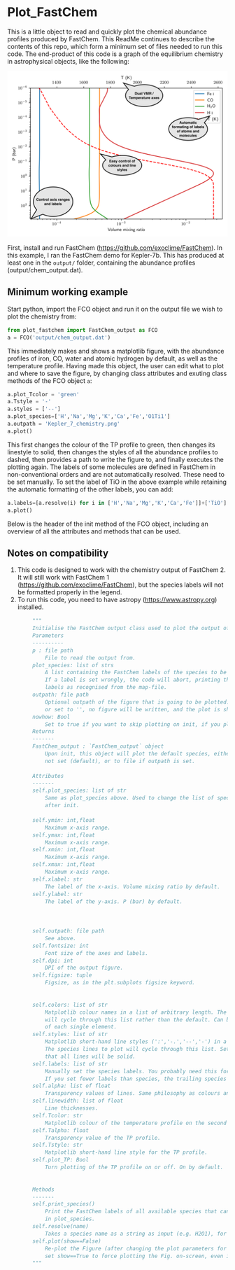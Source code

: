 # Plot_FastChem
This is a little object to read and quickly plot the chemical abundance profiles produced by FastChem. This ReadMe continues to describe the contents of this repo, which form a minimum set of files needed to run this code. The end-product of this code is a graph of the equilibrium chemistry in astrophysical objects, like the following:

![Chemistry of Kepler-7b](Kepler_7_chemistry.png)

First, install and run FastChem (<https://github.com/exoclime/FastChem>). In this example, I ran the FastChem demo for Kepler-7b. This has produced at least one in the `output/` folder, containing the abundance profiles (output/chem_output.dat).


## Minimum working example
Start python, import the FCO object and run it on the output file we wish to plot the chemistry from:

```python
from plot_fastchem import FastChem_output as FCO
a = FCO('output/chem_output.dat')
```

This immediately makes and shows a matplotlib figure, with the abundance profiles of iron, CO, water and atomic hydrogen by default, as well as the temperature profile. Having made this object, the user can edit what to plot and where to save the figure, by changing class attributes and exuting class methods of the FCO object `a`:

```python
a.plot_Tcolor = 'green'
a.Tstyle = '-'
a.styles = ['--']
a.plot_species=['H','Na','Mg','K','Ca','Fe','O1Ti1']
a.outpath = 'Kepler_7_chemistry.png'
a.plot()
```
This first changes the colour of the TP profile to green, then changes its linestyle to solid, then changes the styles of all the abundance profiles to dashed, then provides a path to write the figure to, and finally executes the plotting again. The labels of some molecules are defined in FastChem in non-conventional orders and are not automatically resolved. These need to be set manually. To set the label of TiO in the above example while retaining the automatic formatting of the other labels, you can add:

```python
a.labels=[a.resolve(i) for i in ['H','Na','Mg','K','Ca','Fe']]+['TiO']
a.plot()
```

Below is the header of the init method of the FCO object, including an overview of all the attributes and methods that can be used.

## Notes on compatibility
1) This code is designed to work with the chemistry output of FastChem 2. It will still work with FastChem 1 (<https://github.com/exoclime/FastChem>), but the species labels will not be formatted properly in the legend.
2) To run this code, you need to have astropy (<https://www.astropy.org>) installed.

```python
        """
        Initialise the FastChem output class used to plot the output of FastChem.
        Parameters
        ----------
        p : file path
            File to read the output from.
        plot_species: list of strs
            A list containing the FastChem labels of the species to be plotted.
            If a label is set wrongly, the code will abort, printing the available
            labels as recognised from the map-file.
        outpath: file path
            Optional outpath of the figure that is going to be plotted. If not set,
            or set to '', no figure will be written, and the plot is shown on screen instead (default).
        nowhow: Bool
            Set to true if you want to skip plotting on init, if you plan to call the .plot() method later.
        Returns
        -------
        FastChem_output : `FastChem_output` object
            Upon init, this object will plot the default species, either to screen if outpath is
            not set (default), or to file if outpath is set.

        Attributes
        -------
        self.plot_species: list of str
            Same as plot_species above. Used to change the list of species to plot
            after init.

        self.ymin: int,float
            Maximum x-axis range.
        self.ymax: int,float
            Maximum x-axis range.
        self.xmin: int,float
            Maximum x-axis range.
        self.xmax: int,float
            Maximum x-axis range.
        self.xlabel: str
            The label of the x-axis. Volume mixing ratio by default.
        self.ylabel: str
            The label of the y-axis. P (bar) by default.



        self.outpath: file path
            See above.
        self.fontsize: int
            Font size of the axes and labels.
        self.dpi: int
            DPI of the output figure.
        self.figsize: tuple
            Figsize, as in the plt.subplots figsize keyword.


        self.colors: list of str
            Matplotlib colour names in a list of arbitrary length. The species lines to plot
            will cycle through this list rather than the default. Can be used to specify the colour
            of each single element.
        self.styles: list of str
            Matplotlib short-hand line styles (':','-.','--','-') in a list of arbitrary length.
            The species lines to plot will cycle through this list. Set to '-' by default, meaning
            that all lines will be solid.
        self.labels: list of str
            Manually set the species labels. You probably need this for making paper-ready figures. If you set a label to '', the line will be ignored in the legend.
            If you set fewer labels than species, the trailing species will not make it into the legend.
        self.alpha: list of float
            Transparency values of lines. Same philosophy as colours and styles.
        self.linewidth: list of float
            Line thicknesses.
        self.Tcolor: str
            Matplotlib colour of the temperature profile on the second axis.
        self.Talpha: float
            Transparency value of the TP profile.
        self.Tstyle: str
            Matplotlib short-hand line style for the TP profile.
        self.plot_TP: Bool
            Turn plotting of the TP profile on or off. On by default.


        Methods
        -------
        self.print_species()
            Print the FastChem labels of all available species that can be included
            in plot_species.
        self.resolve(name)
            Takes a species name as a string as input (e.g. H2O1), for use in the figure legend.
        self.plot(show==False)
            Re-plot the Figure (after changing the plot parameters for instance).
            set show==True to force plotting the Fig. on-screen, even if outpath is set.
        """
```

